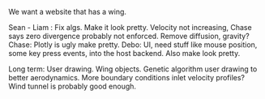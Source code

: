 We want a website that has a wing.

Sean - Liam : Fix algs. Make it look pretty. Velocity not increasing, Chase says zero divergence probably not enforced. Remove diffusion, gravity?
Chase: Plotly is ugly make pretty.
Debo: UI, need stuff like mouse position, some key press events, into the host backend. Also make look pretty.

Long term:
User drawing.
Wing objects.
Genetic algorithm user drawing to better aerodynamics.
More boundary conditions inlet velocity profiles? Wind tunnel is probably good enough.
